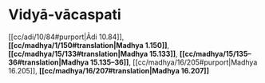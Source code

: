 # Vidyā-vācaspati

[[cc/adi/10/84#purport|Ādi 10.84]], **[[cc/madhya/1/150#translation|Madhya 1.150]]**, **[[cc/madhya/15/133#translation|Madhya 15.133]]**, **[[cc/madhya/15/135–36#translation|Madhya 15.135–36]]**, [[cc/madhya/16/205#purport|Madhya 16.205]], **[[cc/madhya/16/207#translation|Madhya 16.207]]**

